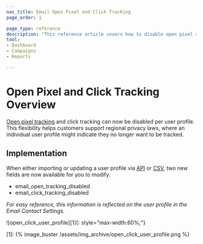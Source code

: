 ```yaml
---
nav_title: Email Open Pixel and Click Tracking
page_order: 1

page_type: reference
description: "This reference article covers how to disable open pixel and click tracking."
tool: 
- Dashboard
- Campaigns
- Reports

---
```


# Open Pixel and Click Tracking Overview

[Open pixel tracking][open_tracking] and click tracking can now be disabled per user profile. This flexibility helps customers support regional privacy laws, where an individual user profile might indicate they no longer want to be tracked.

## Implementation

When either importing or updating a user profile via [API][api_doc] or [CSV][csv_doc], two new fields are now available for you to modify.

- email_open_tracking_disabled
- email_click_tracking_disabled

_For easy reference, this information is reflected on the user profile in the Email Contact Settings._

![open_click_user_profile][1]{: style="max-width:60%;"}

[open_tracking]: {{site.baseurl}}/user_guide/administrative/app_settings/manage_app_group/email_settings/#email-open-tracking-pixel
[api_doc]: {{site.baseurl}}/api/objects_filters/user_attributes_object/#braze-user-profile-fields
[csv_doc]: {{site.baseurl}}/user_guide/data_and_analytics/user_data_collection/user_import/#standard-user-data-column-headers
[1]: {% image_buster /assets/img_archive/open_click_user_profile.png %}
